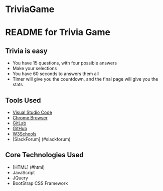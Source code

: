 # TriviaGame
# README for Trivia Game 


## Trivia is easy
  - You have 15 questions, with four possible answers
  - Make your selections
  - You have 60 seconds to answers them all
  -  Timer will give you the countdown, and the final page will give you the stats

    

## Tools Used

- [Visual Studio Code](#vscode)
- [Chrome Browser](#chrome)
- [GitLab](https://ucb.bootcampcontent.com/)
- [GitHub](https://github.com/)
- [W3Schools](https://www.w3schools.com/default.asp)
- [SlackForum] (#slackforum)



## Core Technologies Used
 - [HTML] (#html)
 - JavaScript
 - JQuery
 - BootStrap CSS Framework



